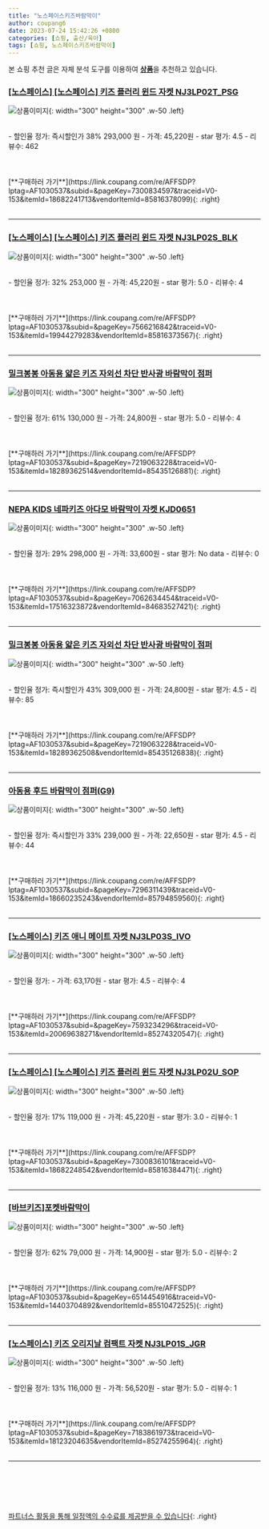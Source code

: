 ```yaml
---
title: "노스페이스키즈바람막이"
author: coupang6
date: 2023-07-24 15:42:26 +0800
categories: [쇼핑, 출산/육아]
tags: [쇼핑, 노스페이스키즈바람막이]
---
```


본 쇼핑 추천 글은 자체 분석 도구를 이용하여 [**상품**](https://link.coupang.com/a/bao1ui)을 추천하고 있습니다.

### [[노스페이스] [노스페이스] 키즈 플러리 윈드 자켓 NJ3LP02T_PSG](https://link.coupang.com/re/AFFSDP?lptag=AF1030537&subid=&pageKey=7300834597&traceid=V0-153&itemId=18682241713&vendorItemId=85816378099)

![상품이미지](https://thumbnail6.coupangcdn.com/thumbnails/remote/230x230ex/image/vendor_inventory/4691/a525ac7f5863a6fedcf44ba55e386f27f4c28f24bd344f9af1cde842601f.jpg){: width="300" height="300" .w-50 .left}


<br>
- 할인율 정가: 즉시할인가 38%  293,000   원
- 가격: 45,220원
- star 평가: 4.5
- 리뷰수: 462
<br>
<br>
<br>
<br>
[**구매하러 가기**](https://link.coupang.com/re/AFFSDP?lptag=AF1030537&subid=&pageKey=7300834597&traceid=V0-153&itemId=18682241713&vendorItemId=85816378099){: .right}
<br>
<br>

---

### [[노스페이스] [노스페이스] 키즈 플러리 윈드 자켓 NJ3LP02S_BLK](https://link.coupang.com/re/AFFSDP?lptag=AF1030537&subid=&pageKey=7566216842&traceid=V0-153&itemId=19944279283&vendorItemId=85816373567)

![상품이미지](https://thumbnail10.coupangcdn.com/thumbnails/remote/230x230ex/image/vendor_inventory/36df/ee4fa9e4a9dc716e7892ec0f657379276b72c6a593044a1b1c7929f60b2e.jpg){: width="300" height="300" .w-50 .left}


<br>
- 할인율 정가: 32%  253,000   원
- 가격: 45,220원
- star 평가: 5.0
- 리뷰수: 4
<br>
<br>
<br>
<br>
[**구매하러 가기**](https://link.coupang.com/re/AFFSDP?lptag=AF1030537&subid=&pageKey=7566216842&traceid=V0-153&itemId=19944279283&vendorItemId=85816373567){: .right}
<br>
<br>

---

### [밀크봉봉 아동용 얇은 키즈 자외선 차단 반사광 바람막이 점퍼](https://link.coupang.com/re/AFFSDP?lptag=AF1030537&subid=&pageKey=7219063228&traceid=V0-153&itemId=18289362514&vendorItemId=85435126881)

![상품이미지](https://thumbnail6.coupangcdn.com/thumbnails/remote/230x230ex/image/vendor_inventory/ab35/aaa264650f0ea5c12597d385ed9ee4e8a7cef4c28d539864541a92ed4e47.jpg){: width="300" height="300" .w-50 .left}


<br>
- 할인율 정가: 61%  130,000   원
- 가격: 24,800원
- star 평가: 5.0
- 리뷰수: 4
<br>
<br>
<br>
<br>
[**구매하러 가기**](https://link.coupang.com/re/AFFSDP?lptag=AF1030537&subid=&pageKey=7219063228&traceid=V0-153&itemId=18289362514&vendorItemId=85435126881){: .right}
<br>
<br>

---

### [NEPA KIDS 네파키즈 아다모 바람막이 자켓 KJD0651](https://link.coupang.com/re/AFFSDP?lptag=AF1030537&subid=&pageKey=7062634454&traceid=V0-153&itemId=17516323872&vendorItemId=84683527421)

![상품이미지](https://thumbnail8.coupangcdn.com/thumbnails/remote/230x230ex/image/vendor_inventory/a118/7d86a5281a2ab0750ba6b54b29b80da3b57ef8bff382748cee4f18b2b457.jpg){: width="300" height="300" .w-50 .left}


<br>
- 할인율 정가: 29%  298,000   원
- 가격: 33,600원
- star 평가: No data
- 리뷰수: 0
<br>
<br>
<br>
<br>
[**구매하러 가기**](https://link.coupang.com/re/AFFSDP?lptag=AF1030537&subid=&pageKey=7062634454&traceid=V0-153&itemId=17516323872&vendorItemId=84683527421){: .right}
<br>
<br>

---

### [밀크봉봉 아동용 얇은 키즈 자외선 차단 반사광 바람막이 점퍼](https://link.coupang.com/re/AFFSDP?lptag=AF1030537&subid=&pageKey=7219063228&traceid=V0-153&itemId=18289362508&vendorItemId=85435126838)

![상품이미지](https://thumbnail9.coupangcdn.com/thumbnails/remote/230x230ex/image/vendor_inventory/cdd1/c0e51084a728ec883e058f1b8ab12f08feb2955bbf4fe7e5dcb8d74cc0c8.jpg){: width="300" height="300" .w-50 .left}


<br>
- 할인율 정가: 즉시할인가 43%  309,000   원
- 가격: 24,800원
- star 평가: 4.5
- 리뷰수: 85
<br>
<br>
<br>
<br>
[**구매하러 가기**](https://link.coupang.com/re/AFFSDP?lptag=AF1030537&subid=&pageKey=7219063228&traceid=V0-153&itemId=18289362508&vendorItemId=85435126838){: .right}
<br>
<br>

---

### [아동용 후드 바람막이 점퍼(G9)](https://link.coupang.com/re/AFFSDP?lptag=AF1030537&subid=&pageKey=7296311439&traceid=V0-153&itemId=18660235243&vendorItemId=85794859560)

![상품이미지](https://thumbnail8.coupangcdn.com/thumbnails/remote/230x230ex/image/vendor_inventory/6258/cd7a93281367ad58593d0e03bf370223c8445aed2914010ec1f0f369febd.jpg){: width="300" height="300" .w-50 .left}


<br>
- 할인율 정가: 즉시할인가 33%  239,000   원
- 가격: 22,650원
- star 평가: 4.5
- 리뷰수: 44
<br>
<br>
<br>
<br>
[**구매하러 가기**](https://link.coupang.com/re/AFFSDP?lptag=AF1030537&subid=&pageKey=7296311439&traceid=V0-153&itemId=18660235243&vendorItemId=85794859560){: .right}
<br>
<br>

---

### [[노스페이스] 키즈 애니 메이트 자켓 NJ3LP03S_IVO](https://link.coupang.com/re/AFFSDP?lptag=AF1030537&subid=&pageKey=7593234296&traceid=V0-153&itemId=20069638271&vendorItemId=85274320547)

![상품이미지](https://thumbnail6.coupangcdn.com/thumbnails/remote/230x230ex/image/vendor_inventory/faf1/85e51de55fb8ab8c0077eef19215519234026a1b001bbde05e2a9593f7f9.jpg){: width="300" height="300" .w-50 .left}


<br>
- 할인율 정가: 
- 가격: 63,170원
- star 평가: 4.5
- 리뷰수: 4
<br>
<br>
<br>
<br>
[**구매하러 가기**](https://link.coupang.com/re/AFFSDP?lptag=AF1030537&subid=&pageKey=7593234296&traceid=V0-153&itemId=20069638271&vendorItemId=85274320547){: .right}
<br>
<br>

---

### [[노스페이스] [노스페이스] 키즈 플러리 윈드 자켓 NJ3LP02U_SOP](https://link.coupang.com/re/AFFSDP?lptag=AF1030537&subid=&pageKey=7300836101&traceid=V0-153&itemId=18682248542&vendorItemId=85816384471)

![상품이미지](https://thumbnail8.coupangcdn.com/thumbnails/remote/230x230ex/image/vendor_inventory/d4dc/961e2f057829f84ff3e82a2b82a91182d67f1ca93e06fa182a55c9b893c1.jpg){: width="300" height="300" .w-50 .left}


<br>
- 할인율 정가: 17%  119,000   원
- 가격: 45,220원
- star 평가: 3.0
- 리뷰수: 1
<br>
<br>
<br>
<br>
[**구매하러 가기**](https://link.coupang.com/re/AFFSDP?lptag=AF1030537&subid=&pageKey=7300836101&traceid=V0-153&itemId=18682248542&vendorItemId=85816384471){: .right}
<br>
<br>

---

### [[바브키즈]포켓바람막이](https://link.coupang.com/re/AFFSDP?lptag=AF1030537&subid=&pageKey=6514454916&traceid=V0-153&itemId=14403704892&vendorItemId=85510472525)

![상품이미지](https://thumbnail10.coupangcdn.com/thumbnails/remote/230x230ex/image/vendor_inventory/f80e/e50e494fbf71eeace651ee83feaba1b10d6debd4b9d3b8cd0e92017dbc74.jpg){: width="300" height="300" .w-50 .left}


<br>
- 할인율 정가: 62%  79,000   원
- 가격: 14,900원
- star 평가: 5.0
- 리뷰수: 2
<br>
<br>
<br>
<br>
[**구매하러 가기**](https://link.coupang.com/re/AFFSDP?lptag=AF1030537&subid=&pageKey=6514454916&traceid=V0-153&itemId=14403704892&vendorItemId=85510472525){: .right}
<br>
<br>

---

### [[노스페이스] 키즈 오리지날 컴팩트 자켓 NJ3LP01S_JGR](https://link.coupang.com/re/AFFSDP?lptag=AF1030537&subid=&pageKey=7183861973&traceid=V0-153&itemId=18123204635&vendorItemId=85274255964)

![상품이미지](https://thumbnail10.coupangcdn.com/thumbnails/remote/230x230ex/image/vendor_inventory/cfc9/22921d81da516cebee57f2700ef830f7775631e24c20eb9e4ddd600395a7.jpg){: width="300" height="300" .w-50 .left}


<br>
- 할인율 정가: 13%  116,000   원
- 가격: 56,520원
- star 평가: 5.0
- 리뷰수: 1
<br>
<br>
<br>
<br>
[**구매하러 가기**](https://link.coupang.com/re/AFFSDP?lptag=AF1030537&subid=&pageKey=7183861973&traceid=V0-153&itemId=18123204635&vendorItemId=85274255964){: .right}
<br>
<br>

---
<br><br><br><br><br> [파트너스 활동을 통해 일정액의 수수료를 제공받을 수 있습니다](https://link.coupang.com/a/bao1ui){: .right}